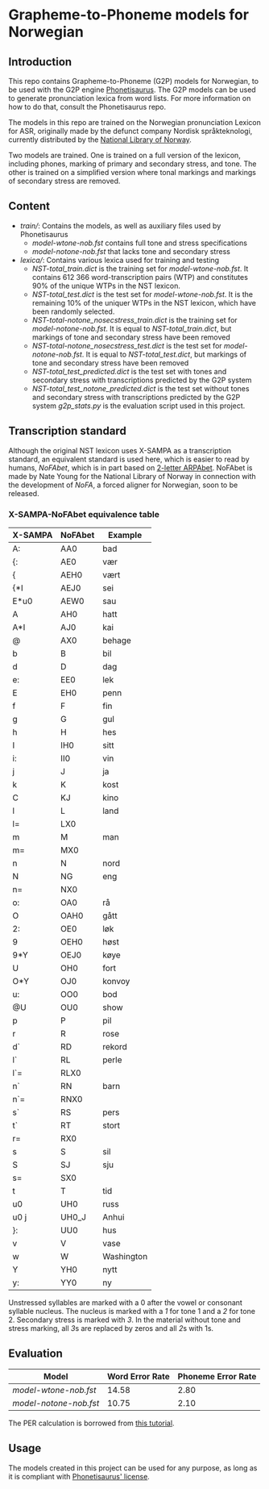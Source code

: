 # Grapheme-to-Phoneme models for Norwegian

## Introduction
This repo contains Grapheme-to-Phoneme (G2P) models for Norwegian, to be used with the G2P engine [Phonetisaurus](https://github.com/AdolfVonKleist/Phonetisaurus).
The G2P models can be used to generate pronunciation lexica from word lists. For more information on how to do that, consult the Phonetisaurus repo.

The models in this repo are trained on the Norwegian pronunciation Lexicon for ASR, originally made by the defunct company Nordisk språkteknologi, currently distributed
by the [National Library of Norway](https://www.nb.no/sprakbanken/en/resource-catalogue/oai-nb-no-sbr-23/).

Two models are trained. One is trained on a full version of the lexicon, including phones, marking of primary and secondary stress, and tone. The other is trained on a
simplified version where tonal markings and markings of secondary stress are removed. 

## Content
* *train/*: Contains the models, as well as auxiliary files used by Phonetisaurus 
    * *model-wtone-nob.fst* contains full tone and stress specifications
    * *model-notone-nob.fst* that lacks tone and secondary stress
* *lexica/*: Contains various lexica used for training and testing
    * *NST-total_train.dict* is the training set for *model-wtone-nob.fst*. It contains 612 366 word-transcription pairs (WTP) and constitutes 90% of the unique WTPs in the NST lexicon. 
    * *NST-total_test.dict* is the test set for *model-wtone-nob.fst*. It is the remaining 10% of the uniquer WTPs in the NST lexicon, which have been randomly selected.
    * *NST-total-notone_nosecstress_train.dict* is the training set for *model-notone-nob.fst*. It is equal to *NST-total_train.dict*, but markings of tone and secondary stress have been removed
    * *NST-total-notone_nosecstress_test.dict* is the test set for *model-notone-nob.fst*. It is equal to *NST-total_test.dict*, but markings of tone and secondary stress have been removed
    * *NST-total_test_predicted.dict* is the test set with tones and secondary stress with transcriptions predicted by the G2P system
    * *NST-total_test_notone_predicted.dict* is the test set without tones and secondary stress with transcriptions predicted by the G2P system
*g2p_stats.py* is the evaluation script used in this project.

## Transcription standard
Although the original NST lexicon uses X-SAMPA as a transcription standard, an equivalent standard is used here, which is easier to read by humans, *NoFAbet*, which is in part based on [2-letter ARPAbet](https://en.wikipedia.org/wiki/ARPABET). NoFAbet is made by Nate Young for the National Library of Norway in connection with the development of *NoFA*, a forced aligner for Norwegian, soon to be released.

### X-SAMPA-NoFAbet equivalence table
X-SAMPA | NoFAbet | Example
--- | --- | ---
A: | AA0 | bad
{: | AE0 | vær
{ | AEH0 | vært
{*I | AEJ0 | sei
E*u0 | AEW0 | sau
A | AH0 | hatt
A*I | AJ0 | kai
@ | AX0 | behage
b | B | bil
d | D | dag
e: | EE0 | lek
E | EH0 | penn
f | F | fin
g | G | gul
h | H | hes
I | IH0 | sitt
i: | II0 | vin
j | J | ja
k | K | kost
C | KJ | kino
l | L | land
l= | LX0 | 
m | M | man
m= | MX0 | 
n | N | nord
N | NG | eng
n= | NX0 | 
o: | OA0 | rå
O | OAH0 | gått
2: | OE0 | løk
9 | OEH0 | høst
9*Y | OEJ0 | køye
U | OH0 | fort
O*Y | OJ0 | konvoy
u: | OO0 | bod
@U | OU0 | show
p | P | pil
r | R | rose
d` | RD | rekord
l` | RL | perle
l`= | RLX0 | 
n` | RN | barn
n`= | RNX0 | 
s` | RS | pers
t` | RT | stort
r= | RX0 | 
s | S | sil
S | SJ | sju
s= | SX0 | 
t | T | tid
u0 | UH0 | russ
u0 j | UH0_J | Anhui
}: | UU0 | hus
v | V | vase
w | W | Washington
Y | YH0 | nytt
y: | YY0 | ny

Unstressed syllables are marked with a 0 after the vowel or consonant syllable nucleus. The nucleus is marked with a *1* for tone 1 and a *2* for tone 2. Secondary stress is marked with *3*. In the material without tone and stress marking, all *3*s are replaced by zeros and all *2*s with 1s.

## Evaluation

Model | Word Error Rate | Phoneme Error Rate
--- | --- | ---
*model-wtone-nob.fst* | 14.58 | 2.80
*model-notone-nob.fst* | 10.75 | 2.10

The PER calculation is borrowed from [this tutorial](https://fehiepsi.github.io/blog/grapheme-to-phoneme/).

## Usage
The models created in this project can be used for any purpose, as long as it is compliant with [Phonetisaurus' license](https://github.com/AdolfVonKleist/Phonetisaurus/blob/master/LICENSE). 
